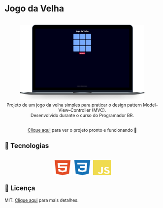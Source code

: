 # Jogo da Velha

<br>
<div align="center">
  <a href="https://vitorhonna.github.io/jogo-da-velha/">
    <img alt="jogo da velha" src="./images/jogo_da_velha.png" width="80%">
  </a>
  <br>
  Projeto de um jogo da velha simples para praticar o design pattern Model–View–Controller (MVC).  <br>
  Desenvolvido durante o curso do Programador BR.
  <br><br>
  
  [Clique aqui](https://vitorhonna.github.io/jogo-da-velha/) para ver o projeto pronto e funcionando 🥰
  
</div>

## 🚀 Tecnologias

<div style="display: inline_block" align="center"><br>
  <a href="/HTML/html.md"><img align="center" alt="HTML" height="50" width="60" src="https://github.com/devicons/devicon/blob/master/icons/html5/html5-plain.svg"></a>
  <a href="/CSS/css.md"><img align="center" alt="CSS" height="50" width="60" src="https://github.com/devicons/devicon/blob/master/icons/css3/css3-plain.svg"></a>
  <a href="/JavaScript/javascript.md"><img align="center" alt="JS" height="50" width="60" src="https://github.com/devicons/devicon/blob/master/icons/javascript/javascript-plain.svg"></a>
</div>

## 📑 Licença

MIT. [Clique aqui](LICENSE) para mais detalhes.
